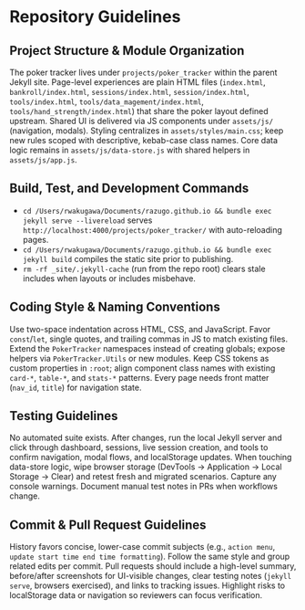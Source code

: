 # Repository Guidelines

## Project Structure & Module Organization
The poker tracker lives under `projects/poker_tracker` within the parent Jekyll site. Page-level experiences are plain HTML files (`index.html`, `bankroll/index.html`, `sessions/index.html`, `session/index.html`, `tools/index.html`, `tools/data_magement/index.html`, `tools/hand_strength/index.html`) that share the poker layout defined upstream. Shared UI is delivered via JS components under `assets/js/` (navigation, modals). Styling centralizes in `assets/styles/main.css`; keep new rules scoped with descriptive, kebab-case class names. Core data logic remains in `assets/js/data-store.js` with shared helpers in `assets/js/app.js`.

## Build, Test, and Development Commands
- `cd /Users/rwakugawa/Documents/razugo.github.io && bundle exec jekyll serve --livereload` serves `http://localhost:4000/projects/poker_tracker/` with auto-reloading pages.
- `cd /Users/rwakugawa/Documents/razugo.github.io && bundle exec jekyll build` compiles the static site prior to publishing.
- `rm -rf _site/.jekyll-cache` (run from the repo root) clears stale includes when layouts or includes misbehave.

## Coding Style & Naming Conventions
Use two-space indentation across HTML, CSS, and JavaScript. Favor `const`/`let`, single quotes, and trailing commas in JS to match existing files. Extend the `PokerTracker` namespaces instead of creating globals; expose helpers via `PokerTracker.Utils` or new modules. Keep CSS tokens as custom properties in `:root`; align component class names with existing `card-*`, `table-*`, and `stats-*` patterns. Every page needs front matter (`nav_id`, `title`) for navigation state.

## Testing Guidelines
No automated suite exists. After changes, run the local Jekyll server and click through dashboard, sessions, live session creation, and tools to confirm navigation, modal flows, and localStorage updates. When touching data-store logic, wipe browser storage (DevTools → Application → Local Storage → Clear) and retest fresh and migrated scenarios. Capture any console warnings. Document manual test notes in PRs when workflows change.

## Commit & Pull Request Guidelines
History favors concise, lower-case commit subjects (e.g., `action menu`, `update start time end time formatting`). Follow the same style and group related edits per commit. Pull requests should include a high-level summary, before/after screenshots for UI-visible changes, clear testing notes (`jekyll serve`, browsers exercised), and links to tracking issues. Highlight risks to localStorage data or navigation so reviewers can focus verification.
